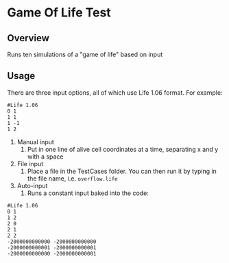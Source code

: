 #  Game Of Life Test

## Overview

Runs ten simulations of a "game of life" based on input

## Usage

There are three input options, all of which use Life 1.06 format. For example:

```text
#Life 1.06
0 1
1 1
1 -1
1 2
```

1. Manual input
   1. Put in one line of alive cell coordinates at a time, separating x and y with a space
2. File input
   1. Place a file in the TestCases folder. You can then run it by typing in the file name, i.e. `overflow.life`
3. Auto-input
   1. Runs a constant input baked into the code:
```text
#Life 1.06
0 1
1 2
2 0
2 1
2 2
-2000000000000 -2000000000000
-2000000000001 -2000000000001
-2000000000000 -2000000000001
```

